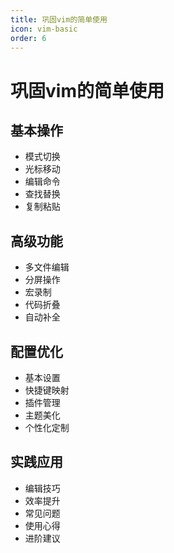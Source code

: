 ```yaml
---
title: 巩固vim的简单使用
icon: vim-basic
order: 6
---
```


# 巩固vim的简单使用

## 基本操作
- 模式切换
- 光标移动
- 编辑命令
- 查找替换
- 复制粘贴

## 高级功能
- 多文件编辑
- 分屏操作
- 宏录制
- 代码折叠
- 自动补全

## 配置优化
- 基本设置
- 快捷键映射
- 插件管理
- 主题美化
- 个性化定制

## 实践应用
- 编辑技巧
- 效率提升
- 常见问题
- 使用心得
- 进阶建议
